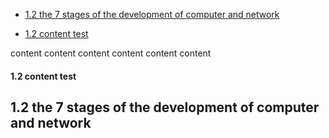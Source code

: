 
* [1.2 the 7 stages of the development of computer and network](#1.2-the-7-stages-of-the-development-of-computer-and-network)

* [1.2 content test](#1\\.2-content-test)


content
content
content
content
content
content

#### 1.2 content test



## 1.2 the 7 stages of the development of computer and network
